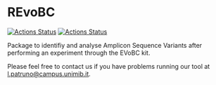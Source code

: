 REvoBC
================

[![Actions Status](https://github.com/Nowak-Lab/REvoBC/workflows/check-master/badge.svg)](https://github.com/Nowak-Lab/REvoBC/actions?query=workflow%3Acheck-master)
[![Actions Status](https://github.com/Nowak-Lab/REvoBC/workflows/check-development/badge.svg)](https://github.com/Nowak-Lab/REvoBC/actions?query=workflow%3Acheck-development)

Package to identifiy and analyse Amplicon Sequence Variants after performing an experiment through the EVoBC kit.

Please feel free to contact us if you have problems running our tool at l.patruno@campus.unimib.it.

